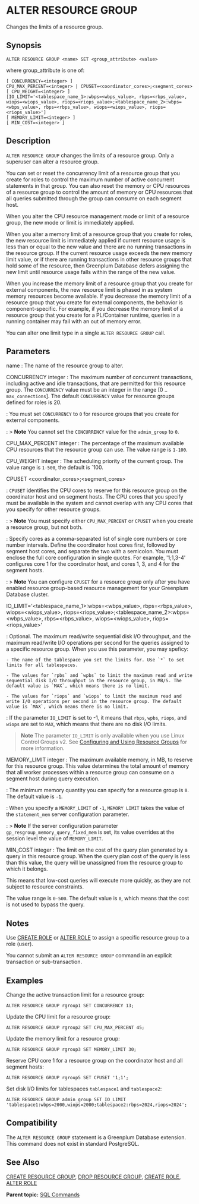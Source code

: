# ALTER RESOURCE GROUP 

Changes the limits of a resource group.

## <a id="synopsis"></a>Synopsis 

``` {#sql_command_synopsis}
ALTER RESOURCE GROUP <name> SET <group_attribute> <value>
```

where group_attribute is one of:

```
[ CONCURRENCY=<integer> ]
CPU_MAX_PERCENT=<integer> | CPUSET=<coordinator_cores>;<segment_cores>
[ CPU_WEIGHT=<integer> ]
[IO_LIMIT='<tablespace_name_1>:wbps=<wbps_value>, rbps=<rbps_value>, wiops=<wiops_value>, riops=<riops_value>;<tablespace_name_2>:wbps=<wbps_value>, rbps=<rbps_value>, wiops=<wiops_value>, riops=<riops_value>']
[ MEMORY_LIMIT=<integer> ]
[ MIN_COST=<integer> ]
```

## <a id="description"></a>Description 

`ALTER RESOURCE GROUP` changes the limits of a resource group. Only a superuser can alter a resource group.

You can set or reset the concurrency limit of a resource group that you create for roles to control the maximum number of active concurrent statements in that group. You can also reset the memory or CPU resources of a resource group to control the amount of memory or CPU resources that all queries submitted through the group can consume on each segment host.

When you alter the CPU resource management mode or limit of a resource group, the new mode or limit is immediately applied.

When you alter a memory limit of a resource group that you create for roles, the new resource limit is immediately applied if current resource usage is less than or equal to the new value and there are no running transactions in the resource group. If the current resource usage exceeds the new memory limit value, or if there are running transactions in other resource groups that hold some of the resource, then Greenplum Database defers assigning the new limit until resource usage falls within the range of the new value.

When you increase the memory limit of a resource group that you create for external components, the new resource limit is phased in as system memory resources become available. If you decrease the memory limit of a resource group that you create for external components, the behavior is component-specific. For example, if you decrease the memory limit of a resource group that you create for a PL/Container runtime, queries in a running container may fail with an out of memory error.

You can alter one limit type in a single `ALTER RESOURCE GROUP` call.

## <a id="parameters"></a>Parameters 

name
:   The name of the resource group to alter.

CONCURRENCY integer
:   The maximum number of concurrent transactions, including active and idle transactions, that are permitted for this resource group. The `CONCURRENCY` value must be an integer in the range \[0 .. `max_connections`\]. The default `CONCURRENCY` value for resource groups defined for roles is 20.

:   You must set `CONCURRENCY` to `0` for resource groups that you create for external components.

:   > **Note** You cannot set the `CONCURRENCY` value for the `admin_group` to `0`.

CPU_MAX_PERCENT integer
:   The percentage of the maximum available CPU resources that the resource group can use. The value range is `1-100`. 

CPU_WEIGHT integer
:   The scheduling priority of the current group. The value range is `1-500`, the default is `100. 

CPUSET <coordinator_cores>;<segment_cores>

:   `CPUSET` identifies the CPU cores to reserve for this resource group on the coordinator host and on segment hosts. The CPU cores that you specify must be available in the system and cannot overlap with any CPU cores that you specify for other resource groups.

:   > **Note** You must specify either `CPU_MAX_PERCENT` or `CPUSET` when you create a resource group, but not both.

:   Specify cores as a comma-separated list of single core numbers or core number intervals. Define the coordinator host cores first, followed by segment host cores, and separate the two with a semicolon. You must enclose the full core configuration in single quotes. For example, '1;1,3-4' configures core 1 for the coordinator host, and cores 1, 3, and 4 for the segment hosts.

:   > **Note** You can configure `CPUSET` for a resource group only after you have enabled resource group-based resource management for your Greenplum Database cluster.

IO_LIMIT='<tablespace_name_1>:wbps=<wbps_value>, rbps=<rbps_value>, wiops=<wiops_value>, riops=<riops_value>;<tablespace_name_2>:wbps=<wbps_value>, rbps=<rbps_value>, wiops=<wiops_value>, riops=<riops_value>'

:   Optional. The maximum read/write sequential disk I/O throughput, and the maximum read/write I/O operations per second for the queries assigned to a specific resource group. When you use this parameter, you may speficy:

    - The name of the tablespace you set the limits for. Use `*` to set limits for all tablespaces.

    - The values for `rpbs` and `wpbs` to limit the maximum read and write sequential disk I/O throughput in the resource group, in MB/S. The default value is `MAX`, which means there is no limit.

    - The values for `riops` and `wiops` to limit the maximum read and write I/O operations per second in the resource group. The default value is `MAX`, which means there is no limit.

:   If the parameter `IO_LIMIT` is set to -1, it means that `rbps`, `wpbs`, `riops`, and `wiops` are set to `MAX`, which means that there are no disk I/O limits.

> **Note** The parameter `IO_LIMIT` is only available when you use Linux Control Groups v2. See [Configuring and Using Resource Groups](../../admin_guide/workload_mgmt_resgroups.html#topic71717999) for more information.

MEMORY_LIMIT integer
:   The maximum available memory, in MB, to reserve for this resource group. This value determines the total amount of memory that all worker processes within a resource group can consume on a segment host during query execution. 

:   The minimum memory quantity you can specify for a resource group is `0`. The default value is `-1`. 

:   When you specify a `MEMORY_LIMIT` of `-1`, `MEMORY LIMIT` takes the value of the `statement_mem` server configuration parameter. 

:   > **Note** If the server configuration parameter `gp_resgroup_memory_query_fixed_mem` is set, its value overrides at the session level the value of `MEMORY_LIMIT`.

MIN_COST integer
:   The limit on the cost of the query plan generated by a query in this resource group. When the query plan cost of the query is less than this value, the query will be unassigned from the resource group to which it belongs. 

This means that low-cost queries will execute more quickly, as they are not subject to resource constraints. 

The value range is `0-500`. The default value is `0`, which means that the cost is not used to bypass the query. 

## <a id="notes"></a>Notes 

Use [CREATE ROLE](CREATE_ROLE.html) or [ALTER ROLE](ALTER_ROLE.html) to assign a specific resource group to a role \(user\).

You cannot submit an `ALTER RESOURCE GROUP` command in an explicit transaction or sub-transaction.

## <a id="examples"></a>Examples 

Change the active transaction limit for a resource group:

```
ALTER RESOURCE GROUP rgroup1 SET CONCURRENCY 13;
```

Update the CPU limit for a resource group:

```
ALTER RESOURCE GROUP rgroup2 SET CPU_MAX_PERCENT 45;
```

Update the memory limit for a resource group:

```
ALTER RESOURCE GROUP rgroup3 SET MEMORY_LIMIT 30;
```

Reserve CPU core 1 for a resource group on the coordinator host and all segment hosts:

```
ALTER RESOURCE GROUP rgroup5 SET CPUSET '1;1';
```

Set disk I/O limits for tablespaces `tablespace1` and `tablespace2`:

```
ALTER RESOURCE GROUP admin_group SET IO_LIMIT 'tablespace1:wbps=2000,wiops=2000;tablespace2:rbps=2024,riops=2024';
```

## <a id="compatibility"></a>Compatibility 

The `ALTER RESOURCE GROUP` statement is a Greenplum Database extension. This command does not exist in standard PostgreSQL.

## <a id="see_also"></a>See Also 

[CREATE RESOURCE GROUP](CREATE_RESOURCE_GROUP.html), [DROP RESOURCE GROUP](DROP_RESOURCE_GROUP.html), [CREATE ROLE](CREATE_ROLE.html), [ALTER ROLE](ALTER_ROLE.html)

**Parent topic:** [SQL Commands](../sql_commands/sql_ref.html)

